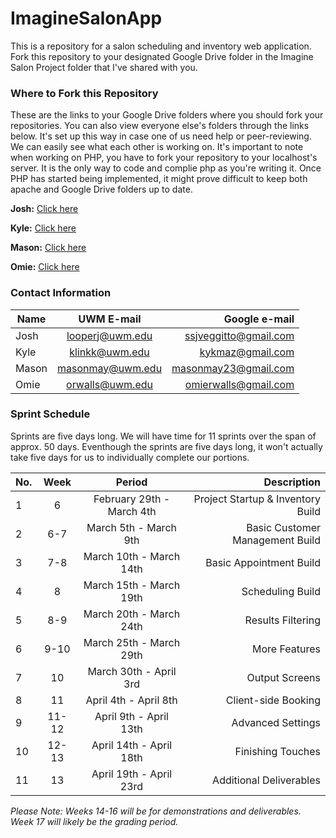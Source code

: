 # ImagineSalonApp
This is a repository for a salon scheduling and inventory web application. Fork this repository to your designated Google Drive folder in the Imagine Salon Project folder that I've shared with you. 

### Where to Fork this Repository
These are the links to your Google Drive folders where you should fork your repositories. You can also view everyone else's folders through the links below. It's set up this way in case one of us need help or peer-reviewing. We can easily see what each other is working on. It's important to note when working on PHP, you have to fork your repository to your localhost's server. It is the only way to code and complie php as you're writing it. Once PHP has started being implemented, it might prove difficult to keep both apache and Google Drive folders up to date. 

**Josh:**  [Click here](https://drive.google.com/open?id=0B-j9IeoToBudNUd6TlZfaVNXblU)

**Kyle:**  [Click here](https://drive.google.com/open?id=0B-j9IeoToBudbzRteVFJaVIxT0U)

**Mason:** [Click here](https://drive.google.com/open?id=0B-j9IeoToBudOVVOa3B3aWY5SVE)

**Omie:**  [Click here](https://drive.google.com/open?id=0B-j9IeoToBudVDNqYlFNaC1vMTA)

### Contact Information

| Name   | UWM E-mail       | Google e-mail         |
| ------ |:----------------:| ---------------------:|
| Josh   | looperj@uwm.edu  | ssjveggitto@gmail.com |
| Kyle   | klinkk@uwm.edu   | kykmaz@gmail.com      |
| Mason  | masonmay@uwm.edu | masonmay23@gmail.com  |
| Omie   | orwalls@uwm.edu  | omierwalls@gmail.com  |

### Sprint Schedule

Sprints are five days long. We will have time for 11 sprints over the span of approx. 50 days. Eventhough the sprints are five days long, it won't actually take five days for us to individually complete our portions. 

| No. | Week | Period                    | Description 
| --- |:---: | :------------------------:| ---------------------------------:|
| 1   | 6    | February 29th - March 4th | Project Startup & Inventory Build |
| 2   | 6-7  | March 5th  - March 9th    | Basic Customer Management Build   |
| 3   | 7-8  | March 10th - March 14th   | Basic Appointment Build           |
| 4   | 8    | March 15th - March 19th   | Scheduling Build                  |
| 5   | 8-9  | March 20th - March 24th   | Results Filtering                 |
| 6   | 9-10 | March 25th - March 29th   | More Features                     |
| 7   | 10   | March 30th - April 3rd    | Output Screens                    |
| 8   | 11   | April 4th  - April 8th    | Client-side Booking               |
| 9   | 11-12| April 9th  - April 13th   | Advanced Settings                 |
| 10  | 12-13| April 14th - April 18th   | Finishing Touches                 |
| 11  | 13   | April 19th - April 23rd   | Additional Deliverables           |

*Please Note: Weeks 14-16 will be for demonstrations and deliverables. Week 17 will likely be the grading period.*
